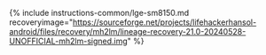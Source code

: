 {% include instructions-common/lge-sm8150.md recoveryimage="https://sourceforge.net/projects/lifehackerhansol-android/files/recovery/mh2lm/lineage-recovery-21.0-20240528-UNOFFICIAL-mh2lm-signed.img" %}
